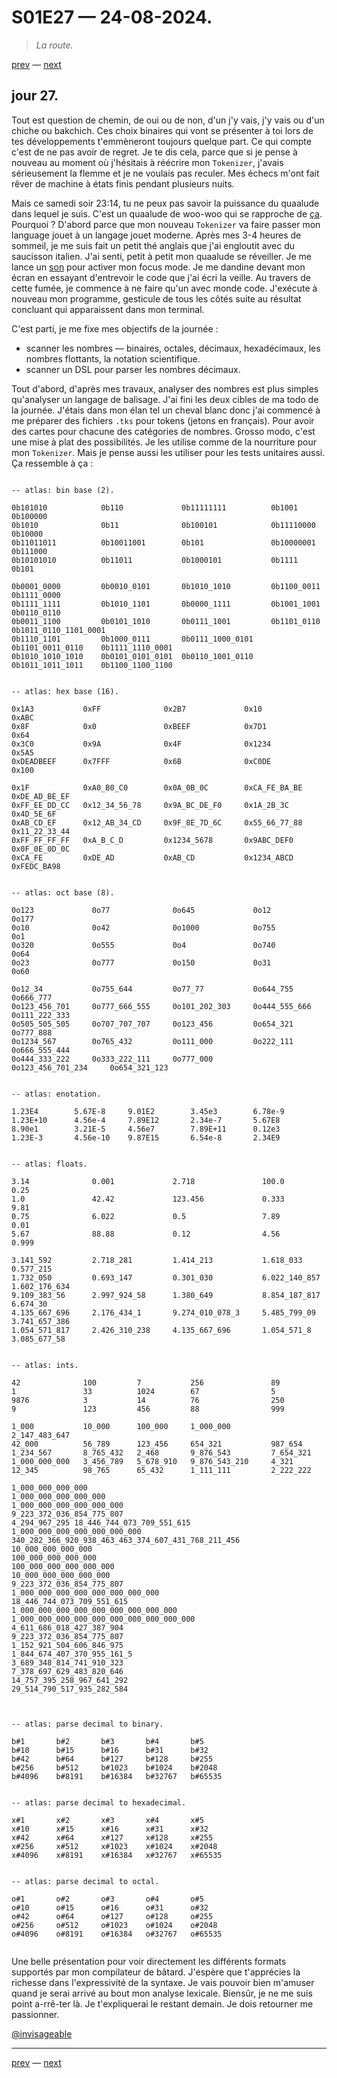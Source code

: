 # S01E27 — 24-08-2024.

> *La route.*

[prev](S01E26-23-08-2024.md) — [next](S01E01-29-07-2024.md)

## jour 27.

Tout est question de chemin, de oui ou de non, d'un j'y vais, j'y vais ou d'un chiche ou bakchich. Ces choix binaires qui vont se présenter à toi lors de tes développements t'emmèneront toujours quelque part. Ce qui compte c'est de ne pas avoir de regret. Je te dis cela, parce que si je pense à nouveau au moment où j'hésitais à réécrire mon `Tokenizer`, j'avais sérieusement la flemme et je ne voulais pas reculer. Mes échecs m'ont fait rêver de machine à états finis pendant plusieurs nuits.    

Mais ce samedi soir 23:14, tu ne peux pas savoir la puissance du quaalude dans lequel je suis. C'est un quaalude de woo-woo qui se rapproche de [ça](https://www.youtube.com/watch?v=Octg-wCZmtM). Pourquoi ? D'abord parce que mon nouveau `Tokenizer` va faire passer mon language jouet à un langage jouet moderne. Après mes 3-4 heures de sommeil, je me suis fait un petit thé anglais que j'ai engloutit avec du saucisson italien. J'ai senti, petit à petit mon quaalude se réveiller. Je me lance un [son](https://www.youtube.com/watch?v=Octg-wCZmtM) pour activer mon focus mode. Je me dandine devant mon écran en essayant d'entrevoir le code que j'ai écri la veille. Au travers de cette fumée, je commence à ne faire qu'un avec monde code. J'exécute à nouveau mon programme, gesticule de tous les côtés suite au résultat concluant qui apparaissent dans mon terminal.    

C'est parti, je me fixe mes objectifs de la journée :   

- scanner les nombres — binaires, octales, décimaux, hexadécimaux, les nombres flottants, la notation scientifique.
- scanner un DSL pour parser les nombres décimaux.

Tout d'abord, d'après mes travaux, analyser des nombres est plus simples qu'analyser un langage de balisage. J'ai fini les deux cibles de ma todo de la journée. J'étais dans mon élan tel un cheval blanc donc j'ai commencé à me préparer des fichiers `.tks` pour tokens (jetons en français). Pour avoir des cartes pour chacune des catégories de nombres. Grosso modo, c'est une mise à plat des possibilités. Je les utilise comme de la nourriture pour mon `Tokenizer`. Mais je pense aussi les utiliser pour les tests unitaires aussi. Ça ressemble à ça :   

```

-- atlas: bin base (2).

0b101010            0b110             0b11111111          0b1001              0b100000
0b1010              0b11              0b100101            0b11110000          0b10000
0b11011011          0b10011001        0b101               0b10000001          0b111000
0b10101010          0b11011           0b1000101           0b1111              0b101

0b0001_0000         0b0010_0101       0b1010_1010         0b1100_0011         0b1111_0000
0b1111_1111         0b1010_1101       0b0000_1111         0b1001_1001         0b0110_0110
0b0011_1100         0b0101_1010       0b0111_1001         0b1101_0110         0b1011_0110_1101_0001
0b1110_1101         0b1000_0111       0b0111_1000_0101    0b1101_0011_0110    0b1111_1110_0001
0b1010_1010_1010    0b0101_0101_0101  0b0110_1001_0110    0b1011_1011_1011    0b1100_1100_1100

```

```

-- atlas: hex base (16).

0x1A3           0xFF              0x2B7             0x10              0xABC
0x8F            0x0               0xBEEF            0x7D1             0x64
0x3C0           0x9A              0x4F              0x1234            0x5A5
0xDEADBEEF      0x7FFF            0x6B              0xC0DE            0x100

0x1F            0xA0_B0_C0        0x0A_0B_0C        0xCA_FE_BA_BE     0xDE_AD_BE_EF
0xFF_EE_DD_CC   0x12_34_56_78     0x9A_BC_DE_F0     0x1A_2B_3C        0x4D_5E_6F
0xAB_CD_EF      0x12_AB_34_CD     0x9F_8E_7D_6C     0x55_66_77_88     0x11_22_33_44
0xFF_FF_FF_FF   0xA_B_C_D         0x1234_5678       0x9ABC_DEF0       0x0F_0E_0D_0C
0xCA_FE         0xDE_AD           0xAB_CD           0x1234_ABCD       0xFEDC_BA98
```

```

-- atlas: oct base (8).

0o123             0o77              0o645             0o12                  0o177
0o10              0o42              0o1000            0o755                 0o1
0o320             0o555             0o4               0o740                 0o64
0o23              0o777             0o150             0o31                  0o60

0o12_34           0o755_644         0o77_77           0o644_755             0o666_777
0o123_456_701     0o777_666_555     0o101_202_303     0o444_555_666         0o111_222_333
0o505_505_505     0o707_707_707     0o123_456         0o654_321             0o777_888
0o1234_567        0o765_432         0o111_000         0o222_111             0o666_555_444
0o444_333_222     0o333_222_111     0o777_000         0o123_456_701_234     0o654_321_123

```

```

-- atlas: enotation.

1.23E4        5.67E-8     9.01E2        3.45e3        6.78e-9
1.23E+10      4.56e-4     7.89E12       2.34e-7       5.67E8
8.90e1        3.21E-5     4.56e7        7.89E+11      0.12e3
1.23E-3       4.56e-10    9.87E15       6.54e-8       2.34E9

```

```

-- atlas: floats.

3.14              0.001             2.718               100.0             0.25
1.0               42.42             123.456             0.333             9.81
0.75              6.022             0.5                 7.89              0.01
5.67              88.88             0.12                4.56              0.999

3.141_592         2.718_281         1.414_213           1.618_033         0.577_215
1.732_050         0.693_147         0.301_030           6.022_140_857     1.602_176_634
9.109_383_56      2.997_924_58      1.380_649           8.854_187_817     6.674_30
4.135_667_696     2.176_434_1       9.274_010_078_3     5.485_799_09      3.741_657_386
1.054_571_817     2.426_310_238     4.135_667_696       1.054_571_8       3.085_677_58

```

```

-- atlas: ints.

42              100         7           256               89
1               33          1024        67                5
9876            3           14          76                250
9               123         456         88                999

1_000           10_000      100_000     1_000_000         2_147_483_647
42_000          56_789      123_456     654_321           987_654
1_234_567       8_765_432   2_468       9_876_543         7_654_321
1_000_000_000   3_456_789   5_678_910   9_876_543_210     4_321
12_345          98_765      65_432      1_111_111         2_222_222

1_000_000_000_000                                         1_000_000_000_000_000                              
1_000_000_000_000_000_000                                 9_223_372_036_854_775_807
4_294_967_295 18_446_744_073_709_551_615                  1_000_000_000_000_000_000_000
340_282_366_920_938_463_463_374_607_431_768_211_456       10_000_000_000_000
100_000_000_000_000                                       100_000_000_000_000_000
10_000_000_000_000_000                                    9_223_372_036_854_775_807
1_000_000_000_000_000_000_000_000                         18_446_744_073_709_551_615
1_000_000_000_000_000_000_000_000_000                     1_000_000_000_000_000_000_000_000_000_000
4_611_686_018_427_387_904                                 9_223_372_036_854_775_807
1_152_921_504_606_846_975                                 1_844_674_407_370_955_161_5
3_689_348_814_741_910_323                                 7_378_697_629_483_820_646
14_757_395_258_967_641_292                                29_514_790_517_935_282_584


```

```

-- atlas: parse decimal to binary.

b#1       b#2       b#3       b#4       b#5
b#10      b#15      b#16      b#31      b#32
b#42      b#64      b#127     b#128     b#255
b#256     b#512     b#1023    b#1024    b#2048
b#4096    b#8191    b#16384   b#32767   b#65535

```

```

-- atlas: parse decimal to hexadecimal.

x#1       x#2       x#3       x#4       x#5
x#10      x#15      x#16      x#31      x#32
x#42      x#64      x#127     x#128     x#255
x#256     x#512     x#1023    x#1024    x#2048
x#4096    x#8191    x#16384   x#32767   x#65535

```

```

-- atlas: parse decimal to octal.

o#1       o#2       o#3       o#4       o#5
o#10      o#15      o#16      o#31      o#32
o#42      o#64      o#127     o#128     o#255
o#256     o#512     o#1023    o#1024    o#2048
o#4096    o#8191    o#16384   o#32767   o#65535


```

Une belle présentation pour voir directement les différents formats supportés par mon compilateur de bâtard. J'espère que t'apprécies la richesse dans l'expressivité de la syntaxe. Je vais pouvoir bien m'amuser quand je serai arrivé au bout mon analyse lexicale. Biensûr, je ne me suis point a-rrê-ter là. Je t'expliquerai le restant demain. Je dois retourner me passionner.

[@invisageable](https://twitter.com/invisageable)   

---

[prev](S01E26-23-08-2024.md) — [next](S01E01-29-07-2024.md)   
